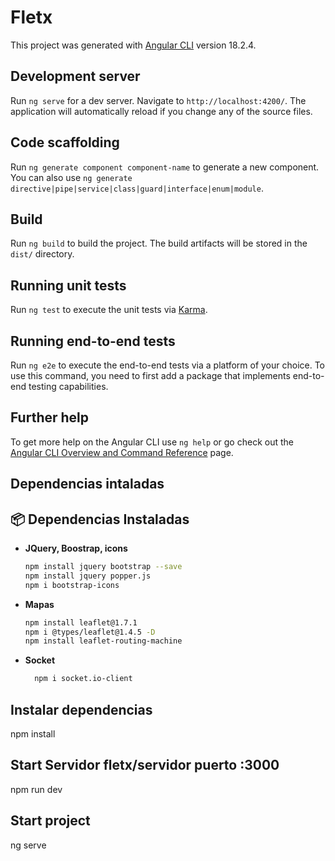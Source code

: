 # Fletx

This project was generated with [Angular CLI](https://github.com/angular/angular-cli) version 18.2.4.

## Development server

Run `ng serve` for a dev server. Navigate to `http://localhost:4200/`. The application will automatically reload if you change any of the source files.

## Code scaffolding

Run `ng generate component component-name` to generate a new component. You can also use `ng generate directive|pipe|service|class|guard|interface|enum|module`.

## Build

Run `ng build` to build the project. The build artifacts will be stored in the `dist/` directory.

## Running unit tests

Run `ng test` to execute the unit tests via [Karma](https://karma-runner.github.io).

## Running end-to-end tests

Run `ng e2e` to execute the end-to-end tests via a platform of your choice. To use this command, you need to first add a package that implements end-to-end testing capabilities.

## Further help

To get more help on the Angular CLI use `ng help` or go check out the [Angular CLI Overview and Command Reference](https://angular.dev/tools/cli) page.

## Dependencias intaladas
## 📦 Dependencias Instaladas  

- **JQuery, Boostrap, icons**  
  ```bash
  npm install jquery bootstrap --save
  npm install jquery popper.js
  npm i bootstrap-icons

- **Mapas**  
  ```bash
  npm install leaflet@1.7.1
  npm i @types/leaflet@1.4.5 -D
  npm install leaflet-routing-machine

- **Socket**  
  ```bash
    npm i socket.io-client

## Instalar dependencias
npm install

## Start Servidor fletx/servidor puerto :3000
npm run dev

## Start project
ng serve


